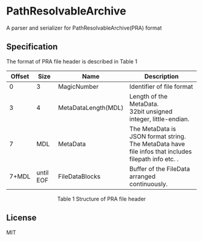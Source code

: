 # PathResolvableArchive
A parser and serializer for PathResolvableArchive(PRA) format

## Specification

The format of PRA file header is described in Table 1

<center>

Offset | Size      | Name                | Description
-------|-----------|---------------------|-----------------------------------------------
 0     | 3         | MagicNumber         | Identifier of file format
 3     | 4         | MetaDataLength(MDL) | Length of the MetaData.<br />32bit unsigned integer, little-endian.
 7     | MDL       | MetaData            | The MetaData is JSON format string.<br />The MetaData have file infos that includes filepath info etc. .
 7+MDL | until EOF | FileDataBlocks      | Buffer of the FileData arranged continuously.

Table 1 Structure of PRA file header
</center>

## License
MIT
